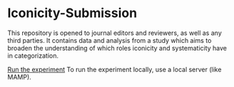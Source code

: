 # Iconicity-Submission
This repository is opened to journal editors and reviewers, as well as any third parties. It contains data and analysis from a study which aims to broaden the understanding of which roles iconicity and systematicity have in categorization. 

[Run the experiment](http://languageevolution.com/stekic/)
To run the experiment locally, use a local server (like MAMP).
